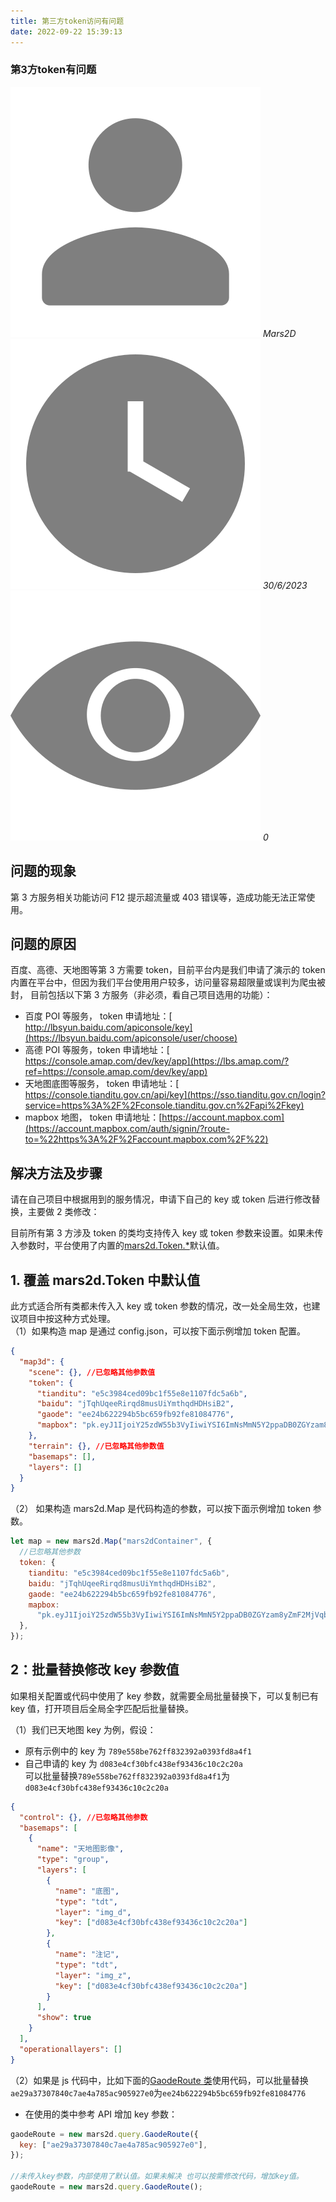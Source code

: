 ```yaml
---
title: 第三方token访问有问题
date: 2022-09-22 15:39:13
---
```


<h3>第3方token有问题</h3>

<img class='images' src="../public/icon/yonghu.svg" alt="来自依赖包的图片">
<i class='text'>Mars2D</i>
<img class='imagess' src="../public/icon/shijian.svg" alt="来自依赖包的图片">
<i class='text'>30/6/2023</i>
<img class='imagess' src="../public/icon/liulan.svg" alt="来自依赖包的图片">
<i class='text'>0</i>

## 问题的现象

第 3 方服务相关功能访问 F12 提示超流量或 403 错误等，造成功能无法正常使用。

## 问题的原因

百度、高德、天地图等第 3 方需要 token，目前平台内是我们申请了演示的 token 内置在平台中，但因为我们平台使用用户较多，访问量容易超限量或误判为爬虫被封， 目前包括以下第 3 方服务（非必须，看自己项目选用的功能）：

- 百度 POI 等服务， token 申请地址：[ http://lbsyun.baidu.com/apiconsole/key](https://lbsyun.baidu.com/apiconsole/user/choose)
- 高德 POI 等服务，token 申请地址：[ https://console.amap.com/dev/key/app](https://lbs.amap.com/?ref=https://console.amap.com/dev/key/app)
- 天地图底图等服务， token 申请地址：[ https://console.tianditu.gov.cn/api/key](https://sso.tianditu.gov.cn/login?service=https%3A%2F%2Fconsole.tianditu.gov.cn%2Fapi%2Fkey)
- mapbox 地图， token 申请地址：[https://account.mapbox.com](https://account.mapbox.com/auth/signin/?route-to=%22https%3A%2F%2Faccount.mapbox.com%2F%22)

## 解决方法及步骤

请在自己项目中根据用到的服务情况，申请下自己的 key 或 token 后进行修改替换，主要做 2 类修改：

目前所有第 3 方涉及 token 的类均支持传入 key 或 token 参数来设置。如果未传入参数时，平台使用了内置的[mars2d.Token.\*](http://marsgis.cn/api/Token.html)默认值。

## 1. 覆盖 mars2d.Token 中默认值

此方式适合所有类都未传入入 key 或 token 参数的情况，改一处全局生效，也建议项目中按这种方式处理。<br />
（1）如果构造 map 是通过 config.json，可以按下面示例增加 token 配置。

```json
{
  "map3d": {
    "scene": {}, //已忽略其他参数值
    "token": {
      "tianditu": "e5c3984ced09bc1f55e8e1107fdc5a6b",
      "baidu": "jTqhUqeeRirqd8musUiYmthqdHDHsiB2",
      "gaode": "ee24b622294b5bc659fb92fe81084776",
      "mapbox": "pk.eyJ1IjoiY25zdW55b3VyIiwiYSI6ImNsMmN5Y2ppaDB0ZGYzam8yZmF2MjVqb3cifQ.FYxirkiZsriqaFw_x0IyAw"
    },
    "terrain": {}, //已忽略其他参数值
    "basemaps": [],
    "layers": []
  }
}
```

（2） 如果构造 mars2d.Map 是代码构造的参数，可以按下面示例增加 token 参数。

```js
let map = new mars2d.Map("mars2dContainer", {
  //已忽略其他参数
  token: {
    tianditu: "e5c3984ced09bc1f55e8e1107fdc5a6b",
    baidu: "jTqhUqeeRirqd8musUiYmthqdHDHsiB2",
    gaode: "ee24b622294b5bc659fb92fe81084776",
    mapbox:
      "pk.eyJ1IjoiY25zdW55b3VyIiwiYSI6ImNsMmN5Y2ppaDB0ZGYzam8yZmF2MjVqb3cifQ.FYxirkiZsriqaFw_x0IyAw",
  },
});
```

## 2：批量替换修改 key 参数值

如果相关配置或代码中使用了 key 参数，就需要全局批量替换下，可以复制已有 key 值，打开项目后全局全字匹配后批量替换。

（1）我们已天地图 key 为例，假设：

- 原有示例中的 key 为 `789e558be762ff832392a0393fd8a4f1`
- 自己申请的 key 为 `d083e4cf30bfc438ef93436c10c2c20a` <br />
  可以批量替换`789e558be762ff832392a0393fd8a4f1`为`d083e4cf30bfc438ef93436c10c2c20a`

```json
{
  "control": {}, //已忽略其他参数
  "basemaps": [
    {
      "name": "天地图影像",
      "type": "group",
      "layers": [
        {
          "name": "底图",
          "type": "tdt",
          "layer": "img_d",
          "key": ["d083e4cf30bfc438ef93436c10c2c20a"]
        },
        {
          "name": "注记",
          "type": "tdt",
          "layer": "img_z",
          "key": ["d083e4cf30bfc438ef93436c10c2c20a"]
        }
      ],
      "show": true
    }
  ],
  "operationallayers": []
}
```

（2）如果是 js 代码中，比如下面的[GaodeRoute 类](http://mars2d.cn/api/GaodeRoute.html?classFilter=gaode)使用代码，可以批量替换`ae29a37307840c7ae4a785ac905927e0`为`ee24b622294b5bc659fb92fe81084776`

- 在使用的类中参考 API 增加 key 参数：

```js
gaodeRoute = new mars2d.query.GaodeRoute({
  key: ["ae29a37307840c7ae4a785ac905927e0"],
});

//未传入key参数，内部使用了默认值。如果未解决 也可以按需修改代码，增加key值。
gaodeRoute = new mars2d.query.GaodeRoute();
```
